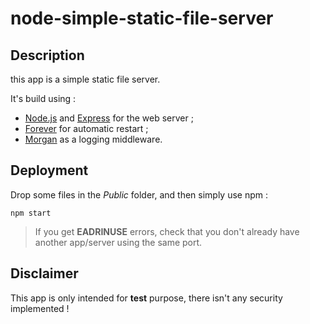 # node-simple-static-file-server

## Description
this app is a simple static file server.

It's build using :
* [Node.js](https://nodejs.org/) and [Express](http://expressjs.com/) for the web server ;
* [Forever](https://github.com/foreverjs/forever) for automatic restart ;
* [Morgan](https://github.com/expressjs/morgan) as a logging middleware.

## Deployment
Drop some files in the *Public* folder, and then simply use npm :
```
npm start
```
> If you get **EADRINUSE** errors, check that you don't already have another app/server using the same port.

## Disclaimer
This app is only intended for **test** purpose, there isn't any security implemented !
